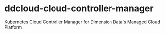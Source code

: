 # ddcloud-cloud-controller-manager
Kubernetes Cloud Controller Manager for Dimension Data's Managed Cloud Platform
